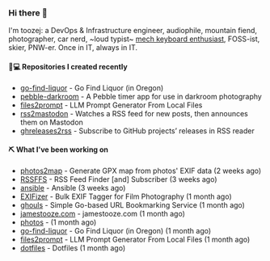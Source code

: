 ### Hi there 👋

I'm toozej: a DevOps & Infrastructure engineer, audiophile, mountain fiend, photographer, car nerd, ~loud typist~ [mech keyboard enthusiast](https://github.com/toozej/keebs), FOSS-ist, skier, PNW-er. Once in IT, always in IT.

#### 👨💻 Repositories I created recently

- [go-find-liquor](https://github.com/toozej/go-find-liquor) - Go Find Liquor (in Oregon)
- [pebble-darkroom](https://github.com/toozej/pebble-darkroom) - A Pebble timer app for use in darkroom photography
- [files2prompt](https://github.com/toozej/files2prompt) - LLM Prompt Generator From Local Files
- [rss2mastodon](https://github.com/toozej/rss2mastodon) - Watches a RSS feed for new posts, then announces them on Mastodon
- [ghreleases2rss](https://github.com/toozej/ghreleases2rss) - Subscribe to GitHub projects’ releases in RSS reader

#### ⛏️ What I've been working on

- [photos2map](https://github.com/toozej/photos2map) - Generate GPX map from photos' EXIF data (2 weeks ago)
- [RSSFFS](https://github.com/toozej/RSSFFS) - RSS Feed Finder [and] Subscriber (3 weeks ago)
- [ansible](https://github.com/toozej/ansible) - Ansible (3 weeks ago)
- [EXIFizer](https://github.com/toozej/EXIFizer) - Bulk EXIF Tagger for Film Photography (1 month ago)
- [ghouls](https://github.com/toozej/ghouls) - Simple Go-based URL Bookmarking Service (1 month ago)
- [jamestooze.com](https://github.com/toozej/jamestooze.com) - jamestooze.com (1 month ago)
- [photos](https://github.com/toozej/photos) -  (1 month ago)
- [go-find-liquor](https://github.com/toozej/go-find-liquor) - Go Find Liquor (in Oregon) (1 month ago)
- [files2prompt](https://github.com/toozej/files2prompt) - LLM Prompt Generator From Local Files (1 month ago)
- [dotfiles](https://github.com/toozej/dotfiles) - Dotfiles (1 month ago)
